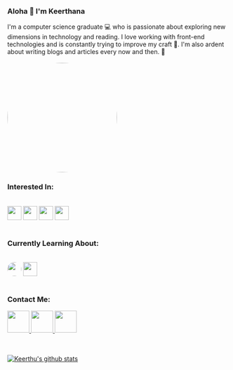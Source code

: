 ### Aloha 👋 I'm Keerthana
I'm a computer science graduate 💻 who is passionate about exploring new dimensions in technology and reading. I love working with front-end technologies and is constantly trying to improve my craft 🌱. I'm also ardent about writing blogs and articles every now and then. 💬
<br> <br>
<img style="border-radius:50%" height="250" width="250" src="https://miro.medium.com/max/1600/0*K2WLMTExLyida7OR.gif" /> 


### Interested In: 
<br> 
<div>
<img height="32" width="32" src="https://www.flaticon.com/svg/static/icons/svg/919/919827.svg" />
<img height="32" width="32" src="https://www.flaticon.com/svg/static/icons/svg/919/919826.svg" />
<img height="32" width="32" src="https://www.flaticon.com/svg/static/icons/svg/919/919828.svg" />
<img height="32" width="32" src="https://cdn.jsdelivr.net/npm/simple-icons@v3/icons/flutter.svg" />
  </div>
<br>

### Currently Learning About:
<br> 
<div>
    <img style="border-radius:50%" height="32" width="32" src="https://www.flaticon.com/svg/static/icons/svg/919/919828.svg" /> 
 <img height="32" width="32" src="https://www.flaticon.com/svg/static/icons/svg/873/873117.svg" />
</div>
 <br>
 
 ### Contact Me:
 <div>
  <a href=" https://www.linkedin.com/in/keerthana-rajeev-178151177/"> 
                  <img height="50" width="50" src="https://www.flaticon.com/svg/static/icons/svg/185/185964.svg" /> 
</a>
                 
               
  <a href="mailto:keerthana.rajeev100@gmail.com"> 
                     <img height="50" width="50" src="https://www.flaticon.com/svg/static/icons/svg/270/270021.svg" />
                </a>
  <a href="https://twitter.com/KeerthanaRajee6"> 
                     <img height="50" width="50" src="https://www.flaticon.com/svg/static/icons/svg/145/145812.svg" />
                </a>
                </div>
 
           
<br> <br>
[![Keerthu's github stats](https://github-readme-stats.vercel.app/api?username=keerthurajeev9)](https://github.com/keerthurajeev9/github-readme-stats)
